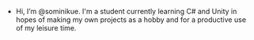 -  Hi, I’m @sominikue. I'm a student currently learning C# and Unity in hopes of making my own projects as a hobby and for a productive use of my leisure time.
  

